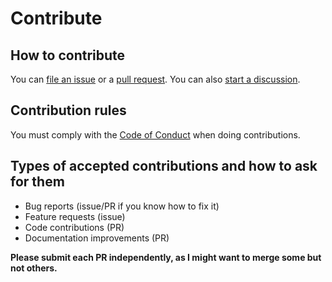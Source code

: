 # Contribute

## How to contribute

You can [file an issue](https://github.com/santi100a/complexia-lib/issues)
or a [pull request](https://github.com/santi100a/complexia-lib/pulls).
You can also [start a discussion](https://github.com/santi100a/complexia-lib/discussions).

## Contribution rules

You must comply with the [Code of Conduct](CODE_OF_CONDUCT.md) when doing contributions.

## Types of accepted contributions and how to ask for them

- Bug reports (issue/PR if you know how to fix it)
- Feature requests (issue)
- Code contributions (PR)
- Documentation improvements (PR)

**Please submit each PR independently, as I might want to merge some but not others.**
